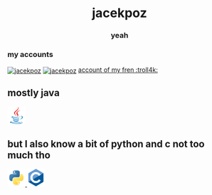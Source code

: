 <h1 align="center">jacekpoz</h1>
<h3 align="center">yeah</h3>

<h3 align="left">my accounts</h3>
<p align="left">
<a href="https://twitter.com/jacekpoz" target="blank"><img align="center" src="https://cdn.jsdelivr.net/npm/simple-icons@3.0.1/icons/twitter.svg" alt="jacekpoz" height="30" width="40" /></a>
<a href="https://www.youtube.com/c/jacekpoz" target="blank"><img align="center" src="https://cdn.jsdelivr.net/npm/simple-icons@3.0.1/icons/youtube.svg" alt="jacekpoz" height="30" width="40" /></a>
<a href="https://github.com/MicroPanda123" target="blank">account of my fren :troll4k:</a>
</p>

<p align="left"> <h2 align="left">mostly java</h2> <a href="https://www.java.com" target="_blank"> <img src="https://raw.githubusercontent.com/devicons/devicon/master/icons/java/java-original.svg" alt="java" width="40" height="40"/> </a> <h2 align="left">but I also know a bit of python and c not too much tho</h2> <a href="https://www.python.org" target="_blank"> <img src="https://raw.githubusercontent.com/devicons/devicon/master/icons/python/python-original.svg" alt="python" width="40" height="40"/> </a> <a href="https://www.cprogramming.com/" target="_blank"> <img src="https://raw.githubusercontent.com/devicons/devicon/master/icons/c/c-original.svg" alt="c" width="40" height="40"/> </a>   </p>
